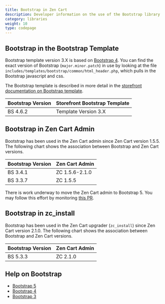 ```yaml
---
title: Bootstrap in Zen Cart 
description: Developer information on the use of the Bootstrap library 
category: libraries
weight: 10
type: codepage
---
```


## Bootstrap in the Bootstrap Template 

Bootstrap template version 3.X is based on [Bootstrap 4](https://getbootstrap.com/docs/4.6/getting-started/introduction/).  You can find the exact version of Bootstrap (`major.minor.patch`) in use by looking at the file `includes/templates/bootstrap/common/html_header.php`, which pulls in the Bootstrap javascript and css.

The Bootstrap template is described in more detail in the [storefront documentation on Bootstrap template](/user/template/bootstrap/).

Bootstrap Version| Storefront Bootstrap Template
-----------|--------------
BS 4.6.2 | Template Version 3.X

## Bootstrap in Zen Cart Admin

Bootstrap has been used in the Zen Cart admin since Zen Cart version 1.5.5.
The following chart shows the association between Bootstrap and Zen Cart versions. 

Bootstrap Version| Zen Cart Admin 
-----------|--------------
BS 3.4.1 | ZC 1.5.6-2.1.0
BS 3.3.7 | ZC 1.5.5

There is work underway to move the Zen Cart admin to Bootstrap 5. 
You may follow this effort by monitoring [this PR](https://github.com/zencart/zencart/pull/6173).

## Bootstrap in zc_install

Bootstrap has been used in the Zen Cart upgrader (`zc_install`) since Zen Cart version 2.1.0. 
The following chart shows the association between Bootstrap and Zen Cart versions. 

Bootstrap Version| Zen Cart Admin 
-----------|--------------
BS 5.3.3 | ZC 2.1.0

## Help on Bootstrap

- [Bootstrap 5](https://getbootstrap.com/docs/5.0/)
- [Bootstrap 4](https://getbootstrap.com/docs/4.6/)
- [Bootstrap 3](https://getbootstrap.com/docs/3.3/)

